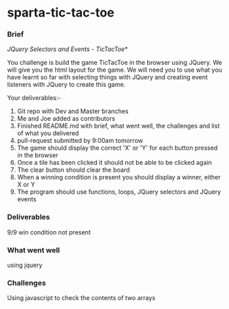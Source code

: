 # sparta-tic-tac-toe

### Brief
*JQuery Selectors and Events - TicTacToe**

You challenge is build the game TicTacToe in the browser using JQuery. We will give you the html layout for the game. We will need you to use what you have learnt so far with selecting things with JQuery and creating event listeners with JQuery to create this game.

Your deliverables:-

1. Git repo with Dev and Master branches
2. Me and Joe added as contributors
3. Finished README.md with brief, what went well, the challenges and list of what you delivered
4. pull-request submitted by 9:00am tomorrow
5. The game should display the correct 'X' or 'Y' for each button pressed in the browser
6. Once a tile has been clicked it should not be able to be clicked again
7. The clear button should clear the board
8. When a winning condition is present you should display a winner, either X or Y
9. The program should use functions, loops, JQuery selectors and JQuery events

### Deliverables
9/9 win condition not present

### What went well
using jquery

### Challenges
Using javascript to check the contents of two arrays
